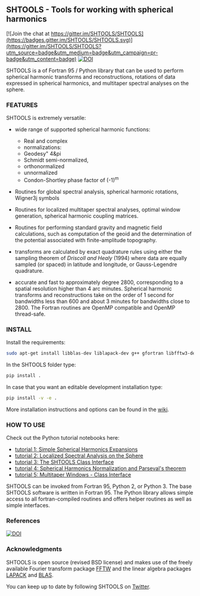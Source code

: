## SHTOOLS - Tools for working with spherical harmonics ##

[![Join the chat at https://gitter.im/SHTOOLS/SHTOOLS](https://badges.gitter.im/SHTOOLS/SHTOOLS.svg)](https://gitter.im/SHTOOLS/SHTOOLS?utm_source=badge&utm_medium=badge&utm_campaign=pr-badge&utm_content=badge)
[![DOI](https://zenodo.org/badge/doi/10.5281/zenodo.20920.svg)](http://dx.doi.org/10.5281/zenodo.20920)

SHTOOLS is a of Fortran 95 / Python library that can be used to perform
spherical harmonic transforms and reconstructions, rotations of data expressed
in spherical harmonics, and multitaper spectral analyses on the sphere.

### FEATURES ###

SHTOOLS is extremely versatile:

* wide range of supported spherical harmonic functions:
   * Real and complex
   * normalizations:
    * Geodesy" 4&pi
    * Schmidt semi-normalized,
    * orthonormalized
    * unnormalized
   * Condon-Shortley phase factor of (-1)<sup>m</sup>

* Routines for global spectral analysis, spherical harmonic rotations,
  Wigner3j symbols

* Routines for localized multitaper spectral analyses, optimal window
  generation, spherical harmonic coupling matrices.

* Routines for performing standard gravity and magnetic field calculations,
  such as computation of the geoid and the determination of the potential
  associated with finite-amplitude topography.

* transforms are calculated by exact quadrature rules using either the sampling
  theorem of *Driscoll and Healy* (1994) where data are equally sampled (or
  spaced) in latitude and longitude, or Gauss-Legendre quadrature.

* accurate and fast to approximately degree 2800, corresponding to a spatial
  resolution higher than 4 arc minutes. Spherical harmonic transforms and
  reconstructions take on the order of 1 second for bandwidths less than 600
  and about 3 minutes for bandwidths close to 2800. The Fortran routines are
  OpenMP compatible and OpenMP thread-safe.

### INSTALL ###
Install the requirements:

```bash
sudo apt-get install libblas-dev liblapack-dev g++ gfortran libfftw3-dev tcsh
```

In the SHTOOLS folder type:
```bash
pip install .
```

In case that you want an editable development installation type:
```bash
pip install -v -e .
```

More installation instructions and options can be found in the 
[wiki](https://github.com/SHTOOLS/SHTOOLS/wiki).


### HOW TO USE ###

Check out the Python tutorial notebooks here:

* [tutorial 1: Simple Spherical Harmonics Expansions](examples/notebooks/tutorial_1.ipynb)
* [tutorial 2: Localized Spectral Analysis on the Sphere](examples/notebooks/tutorial_2.ipynb)
* [tutorial 3: The SHTOOLS Class Interface](examples/notebooks/tutorial_3.ipynb)
* [tutorial 4: Spherical Harmonics Normalization and Parseval's theorem](examples/notebooks/tutorial_4.ipynb)
* [tutorial 5: Multitaper Windows - Class Interface](examples/notebooks/tutorial_5.ipynb)

SHTOOLS can be invoked from Fortran 95, Python 2, or Python 3. The
base SHTOOLS software is written in Fortran 95. The Python library allows
simple access to all fortran-compiled routines and offers helper routines as
well as simple interfaces. 

### References
[![DOI](https://zenodo.org/badge/doi/10.5281/zenodo.20920.svg)](http://dx.doi.org/10.5281/zenodo.20920)

### Acknowledgments
SHTOOLS is open source (revised BSD license) and makes use of the freely
available Fourier transform package
[FFTW](http://www.fftw.org) and the linear algebra packages
[LAPACK](http://www.netlib.org/lapack/) and
[BLAS](http://www.netlib.org/blas/).

You can keep up to date by following SHTOOLS on [Twitter](https://twitter.com/SH_tools).

